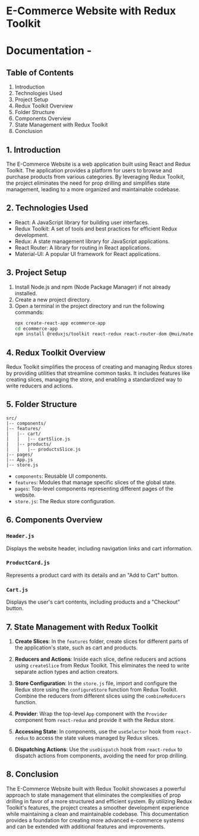 # E-Commerce Website with Redux Toolkit 

# Documentation -

## Table of Contents

1. Introduction
2. Technologies Used
3. Project Setup
4. Redux Toolkit Overview
5. Folder Structure
6. Components Overview
7. State Management with Redux Toolkit
8. Conclusion

## 1. Introduction

The E-Commerce Website is a web application built using React and Redux Toolkit. The application provides a platform for users to browse and purchase products from various categories. By leveraging Redux Toolkit, the project eliminates the need for prop drilling and simplifies state management, leading to a more organized and maintainable codebase.

## 2. Technologies Used

- React: A JavaScript library for building user interfaces.
- Redux Toolkit: A set of tools and best practices for efficient Redux development.
- Redux: A state management library for JavaScript applications.
- React Router: A library for routing in React applications.
- Material-UI: A popular UI framework for React applications.

## 3. Project Setup

1. Install Node.js and npm (Node Package Manager) if not already installed.
2. Create a new project directory.
3. Open a terminal in the project directory and run the following commands:
   ```bash
   npx create-react-app ecommerce-app
   cd ecommerce-app
   npm install @reduxjs/toolkit react-redux react-router-dom @mui/material @mui/icons-material
   ```

## 4. Redux Toolkit Overview

Redux Toolkit simplifies the process of creating and managing Redux stores by providing utilities that streamline common tasks. It includes features like creating slices, managing the store, and enabling a standardized way to write reducers and actions.

## 5. Folder Structure

```
src/
|-- components/
|-- features/
|   |-- cart/
|   |   |-- cartSlice.js
|   |-- products/
|   |   |-- productsSlice.js
|-- pages/
|-- App.js
|-- store.js
```

- `components`: Reusable UI components.
- `features`: Modules that manage specific slices of the global state.
- `pages`: Top-level components representing different pages of the website.
- `store.js`: The Redux store configuration.

## 6. Components Overview

### `Header.js`

Displays the website header, including navigation links and cart information.

### `ProductCard.js`

Represents a product card with its details and an "Add to Cart" button.

### `Cart.js`

Displays the user's cart contents, including products and a "Checkout" button.

## 7. State Management with Redux Toolkit

1. **Create Slices**: In the `features` folder, create slices for different parts of the application's state, such as cart and products.

2. **Reducers and Actions**: Inside each slice, define reducers and actions using `createSlice` from Redux Toolkit. This eliminates the need to write separate action types and action creators.

3. **Store Configuration**: In the `store.js` file, import and configure the Redux store using the `configureStore` function from Redux Toolkit. Combine the reducers from different slices using the `combineReducers` function.

4. **Provider**: Wrap the top-level `App` component with the `Provider` component from `react-redux` and provide it with the Redux store.

5. **Accessing State**: In components, use the `useSelector` hook from `react-redux` to access the state values managed by Redux slices.

6. **Dispatching Actions**: Use the `useDispatch` hook from `react-redux` to dispatch actions from components, avoiding the need for prop drilling.

## 8. Conclusion

The E-Commerce Website built with Redux Toolkit showcases a powerful approach to state management that eliminates the complexities of prop drilling in favor of a more structured and efficient system. By utilizing Redux Toolkit's features, the project creates a smoother development experience while maintaining a clean and maintainable codebase. This documentation provides a foundation for creating more advanced e-commerce systems and can be extended with additional features and improvements.
